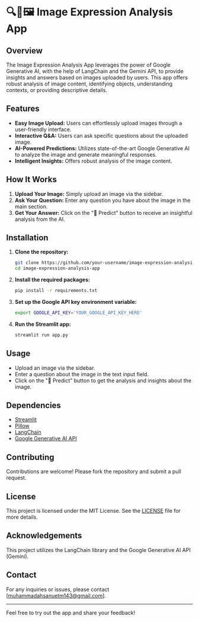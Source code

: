 # 🔍💬🖼️ Image Expression Analysis App

## Overview
The Image Expression Analysis App leverages the power of Google Generative AI, with the help of LangChain and the Gemini API, to provide insights and answers based on images uploaded by users. This app offers robust analysis of image content, identifying objects, understanding contexts, or providing descriptive details.

## Features
- **Easy Image Upload:** Users can effortlessly upload images through a user-friendly interface.
- **Interactive Q&A:** Users can ask specific questions about the uploaded image.
- **AI-Powered Predictions:** Utilizes state-of-the-art Google Generative AI to analyze the image and generate meaningful responses.
- **Intelligent Insights:** Offers robust analysis of the image content.

## How It Works
1. **Upload Your Image:** Simply upload an image via the sidebar.
2. **Ask Your Question:** Enter any question you have about the image in the main section.
3. **Get Your Answer:** Click on the "🔮 Predict" button to receive an insightful analysis from the AI.

## Installation

1. **Clone the repository:**
    ```bash
    git clone https://github.com/your-username/image-expression-analysis-app.git
    cd image-expression-analysis-app
    ```

2. **Install the required packages:**
    ```bash
    pip install -r requirements.txt
    ```

3. **Set up the Google API key environment variable:**
    ```bash
    export GOOGLE_API_KEY='YOUR_GOOGLE_API_KEY_HERE'
    ```

4. **Run the Streamlit app:**
    ```bash
    streamlit run app.py
    ```

## Usage
- Upload an image via the sidebar.
- Enter a question about the image in the text input field.
- Click on the "🔮 Predict" button to get the analysis and insights about the image.

## Dependencies
- [Streamlit](https://streamlit.io/)
- [Pillow](https://python-pillow.org/)
- [LangChain](https://github.com/langchain-ai/langchain)
- [Google Generative AI API](https://cloud.google.com/generative-ai)

## Contributing
Contributions are welcome! Please fork the repository and submit a pull request.

## License
This project is licensed under the MIT License. See the [LICENSE](LICENSE) file for more details.

## Acknowledgements
This project utilizes the LangChain library and the Google Generative AI API (Gemini).

## Contact
For any inquiries or issues, please contact [muhammadahsanuetm143@gmail.com].

---

Feel free to try out the app and share your feedback!

